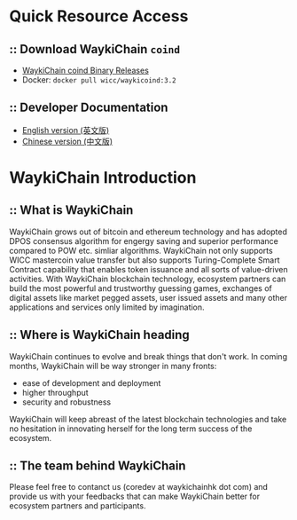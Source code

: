 Quick Resource Access
=====================================
## :: Download WaykiChain ```coind```
* [WaykiChain coind Binary Releases](https://github.com/WaykiChain/WaykiChain/wiki/Download-WaykiChain-Binary-Releases)
* Docker: ```docker pull wicc/waykicoind:3.2```

## :: Developer Documentation

* [English version (英文版)](https://wicc-devbook.readthedocs.io/en/latest)
* [Chinese version (中文版)](https://wicc-devbook.readthedocs.io/zh_CN/latest)

WaykiChain Introduction
=====================================

## :: What is WaykiChain

WaykiChain grows out of bitcoin and ethereum technology and has adopted DPOS consensus algorithm for engergy saving and superior performance compared to POW etc. simliar algorithms. WaykiChain not only supports WICC mastercoin value transfer but also supports Turing-Complete Smart Contract capability that enables token issuance and all sorts of value-driven activities. With WaykiChain blockchain technology, ecosystem partners can build the most powerful and trustworthy guessing games, exchanges of digital assets like market pegged assets, user issued assets and many other applications and services only limited by imagination.

## :: Where is WaykiChain heading

WaykiChain continues to evolve and break things that don't work. In coming months, WaykiChain will be way stronger in many fronts:
* ease of development and deployment
* higher throughput
* security and robustness

WaykiChain will keep abreast of the latest blockchain technologies and take no hesitation in innovating herself for the long term success of the ecosystem.

## :: The team behind WaykiChain

Please feel free to contanct us (coredev at waykichainhk dot com) and provide us with your feedbacks that can make WaykiChain better for ecosystem partners and participants.
